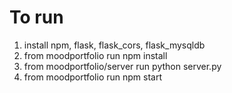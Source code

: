 # To run
1. install npm, flask, flask_cors, flask_mysqldb
2. from moodportfolio run npm install
3. from moodportfolio/server run python server.py
4. from moodportfolio run npm start

